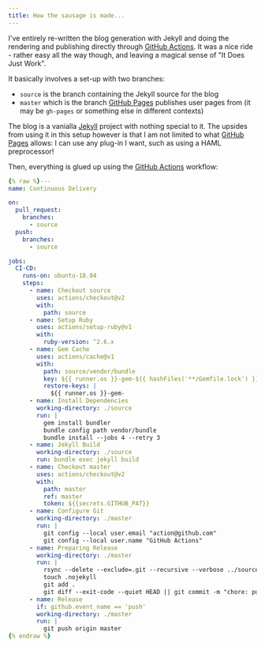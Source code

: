 ```yaml
---
title: How the sausage is made...
---
```

I've entirely re-written the blog generation with Jekyll and doing the rendering
and publishing directly through [GitHub Actions]. It was a nice ride - rather
easy all the way though, and leaving a magical sense of "It Does Just Work".

It basically involves a set-up with two branches:
- `source` is the branch containing the Jekyll source for the blog
- `master` which is the branch [GitHub Pages] publishes user pages from (it may
  be `gh-pages` or something else in different contexts)

The blog is a vanialla [Jekyll] project with nothing special to it. The upsides
from using it in this setup however is that I am not limited to what [GitHub
Pages] allows: I can use any plug-in I want, such as using a HAML preprocessor!

Then, everything is glued up using the [GitHub Actions] workflow:

```yaml
{% raw %}---
name: Continuous Delivery

on:
  pull_request:
    branches:
      - source
  push:
    branches:
      - source

jobs:
  CI-CD:
    runs-on: ubuntu-18.04
    steps:
      - name: Checkout source
        uses: actions/checkout@v2
        with:
          path: source
      - name: Setup Ruby
        uses: actions/setup-ruby@v1
        with:
          ruby-version: ^2.6.x
      - name: Gem Cache
        uses: actions/cache@v1
        with:
          path: source/vendor/bundle
          key: ${{ runner.os }}-gem-${{ hashFiles('**/Gemfile.lock') }}
          restore-keys: |
            ${{ runner.os }}-gem-
      - name: Install Dependencies
        working-directory: ./source
        run: |
          gem install bundler
          bundle config path vendor/bundle
          bundle install --jobs 4 --retry 3
      - name: Jekyll Build
        working-directory: ./source
        run: bundle exec jekyll build
      - name: Checkout master
        uses: actions/checkout@v2
        with:
          path: master
          ref: master
          token: ${{secrets.GITHUB_PAT}}
      - name: Configure Git
        working-directory: ./master
        run: |
          git config --local user.email "action@github.com"
          git config --local user.name "GitHub Actions"
      - name: Preparing Release
        working-directory: ./master
        run: |
          rsync --delete --exclude=.git --recursive --verbose ../source/_site/ ./
          touch .nojekyll
          git add .
          git diff --exit-code --quiet HEAD || git commit -m "chore: publish from ${GITHUB_SHA}"
      - name: Release
        if: github.event_name == 'push'
        working-directory: ./master
        run: |
          git push origin master
{% endraw %}
```

[GitHub Actions]: https://github.com/features/actions
[GitHub Pages]: https://pages.github.com
[Jekyll]: https://jekyllrb.com
